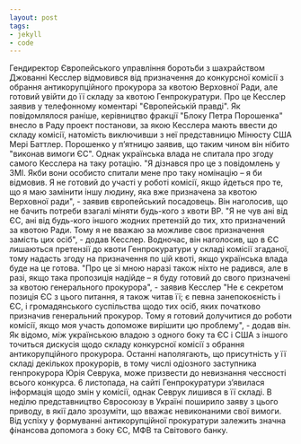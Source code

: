 ```yaml
---
layout: post
tags:
- jekyll
- code
---
```

Гендиректор Європейського управління боротьби з шахрайством Джованні Кесслер відмовився від призначення до конкурсної комісії з обрання антикорупційного прокурора за квотою Верховної Ради, але готовий увійти до її складу за квотою Генпрокуратури.
Про це Кесслер заявив у телефонному коментарі "Європейській правді".
Як повідомлялося раніше, керівництво фракції "Блоку Петра Порошенка" внесло в Раду проект постанови, за якою Кесслера мають ввести до складу комісії, натомість виключивши з неї представницю Мінюсту США Мері Баттлер.
Порошенко у п’ятницю заявив, що таким чином він нібито "виконав вимоги ЄС".
Однак українська влада не спитала про згоду самого Кесслера на таку ротацію.
"Я дізнався про це з повідомлень у ЗМІ. Якби вони особисто спитали мене про таку номінацію – я би відмовив. Я не готовий до участі у роботі комісії, якщо йдеться про те, що я маю замінити іншу людину, яка вже призначена за квотою Верховної ради", - заявив європейський посадовець.
Він наголосив, що не бачить потреби взагалі міняти будь-кого з квоти ВР.
"Я не чув ані від ЄС, ані від будь-кого іншого жодних претензій до тих, хто призначений за квотою Ради. Тому я не вважаю за можливе своє призначення замість цих осіб", - додав Кесслер.
Водночас, він наголосив, що в ЄС лишаються претензії до квоти Генпрокуратури у складі комісії згаданої, тому надасть згоду на призначення по цій квоті, якщо українська влада буде на це готова.
"Про це зі мною наразі також ніхто не радився, але в разі, якщо така пропозиція надійде – я буду готовий до свого призначені за квотою генерального прокурора", - заявив Кесслер
"Не є секретом позиція ЄС з цього питання, я також читав її; є певна занепокоєність і ЄС, і громадянського суспільства щодо тих осіб, яких початково призначив генеральний прокурор. Тому я готовий долучитися до роботи комісії, якщо моя участь допоможе вирішити цю проблему", - додав він.
Як відомо, між українською владою з одного боку та ЄС і США з іншого точиться дискусія щодо складу конкурсної комісії з обрання антикорупційного прокурора.
Останні наполягають, що присутність у її складі декількох прокурорів, в тому числі одіозного заступника генпрокурора Юрія Севрука, може призвести до невизнання чессності всього конкурса. 
6 листопада, на сайті Генпрокуратури з’явилася інформація щодо змін у комісії, однак Севрук лишився в її складі.
В неділю представництво Євросоюзу в Україні поширило заяву з цього приводу, в якії дало зрозуміти, що вважає невиконаними свої вимоги.
Від успіху у формуванні антикорупційної прокуратури залежить значна фінансова допомога з боку ЄС, МФВ та Світового банку.
